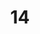 ---
title: "14"
imageurl: "../src/content/assets/14.webp"
dwnurl: "https://imgs1.thamizhnation.org/14.jpg"
tags: ['thalaivar']
---